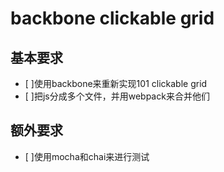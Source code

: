 # backbone clickable grid

## 基本要求
- [ ]使用backbone来重新实现101 clickable grid
- [ ]把js分成多个文件，并用webpack来合并他们

## 额外要求
- [ ]使用mocha和chai来进行测试
